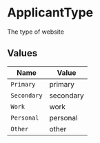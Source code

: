 # ApplicantType

The type of website


## Values

| Name        | Value       |
| ----------- | ----------- |
| `Primary`   | primary     |
| `Secondary` | secondary   |
| `Work`      | work        |
| `Personal`  | personal    |
| `Other`     | other       |
